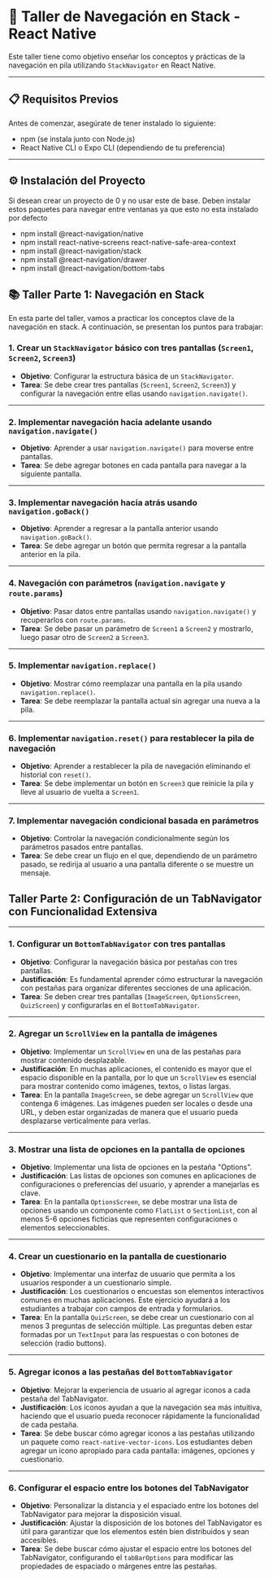 # 🚀 Taller de Navegación en Stack - React Native

Este taller tiene como objetivo enseñar los conceptos y prácticas de la navegación en pila utilizando `StackNavigator` en React Native.

---

## 📋 Requisitos Previos

Antes de comenzar, asegúrate de tener instalado lo siguiente:

- npm (se instala junto con Node.js)
- React Native CLI o Expo CLI (dependiendo de tu preferencia)

---

## ⚙️ Instalación del Proyecto
Si desean crear un proyecto de 0 y no usar este de base. Deben instalar estos paquetes para navegar entre ventanas ya que esto no esta instalado por defecto
- npm install @react-navigation/native
- npm install react-native-screens react-native-safe-area-context
- npm install @react-navigation/stack
- npm install @react-navigation/drawer
- npm install @react-navigation/bottom-tabs

## 📚 Taller Parte 1: Navegación en Stack

En esta parte del taller, vamos a practicar los conceptos clave de la navegación en stack. A continuación, se presentan los puntos para trabajar:

### 1. Crear un `StackNavigator` básico con tres pantallas (`Screen1`, `Screen2`, `Screen3`)
   - **Objetivo**: Configurar la estructura básica de un `StackNavigator`.
   - **Tarea**: Se debe crear tres pantallas (`Screen1`, `Screen2`, `Screen3`) y configurar la navegación entre ellas usando `navigation.navigate()`.

---

### 2. Implementar navegación hacia adelante usando `navigation.navigate()`
   - **Objetivo**: Aprender a usar `navigation.navigate()` para moverse entre pantallas.
   - **Tarea**: Se debe agregar botones en cada pantalla para navegar a la siguiente pantalla.

---

### 3. Implementar navegación hacia atrás usando `navigation.goBack()`
   - **Objetivo**: Aprender a regresar a la pantalla anterior usando `navigation.goBack()`.
   - **Tarea**: Se debe agregar un botón que permita regresar a la pantalla anterior en la pila.

---

### 4. Navegación con parámetros (`navigation.navigate` y `route.params`)
   - **Objetivo**: Pasar datos entre pantallas usando `navigation.navigate()` y recuperarlos con `route.params`.
   - **Tarea**: Se debe pasar un parámetro de `Screen1` a `Screen2` y mostrarlo, luego pasar otro de `Screen2` a `Screen3`.

---

### 5. Implementar `navigation.replace()`
   - **Objetivo**: Mostrar cómo reemplazar una pantalla en la pila usando `navigation.replace()`.
   - **Tarea**: Se debe reemplazar la pantalla actual sin agregar una nueva a la pila.

---



### 6. Implementar `navigation.reset()` para restablecer la pila de navegación
   - **Objetivo**: Aprender a restablecer la pila de navegación eliminando el historial con `reset()`.
   - **Tarea**: Se debe implementar un botón en `Screen3` que reinicie la pila y lleve al usuario de vuelta a `Screen1`.

---

### 7. Implementar navegación condicional basada en parámetros
   - **Objetivo**: Controlar la navegación condicionalmente según los parámetros pasados entre pantallas.
   - **Tarea**: Se debe crear un flujo en el que, dependiendo de un parámetro pasado, se redirija al usuario a una pantalla diferente o se muestre un mensaje.

## **Taller Parte 2: Configuración de un TabNavigator con Funcionalidad Extensiva**

---

### **1. Configurar un `BottomTabNavigator` con tres pantallas**
   - **Objetivo**: Configurar la navegación básica por pestañas con tres pantallas.
   - **Justificación**: Es fundamental aprender cómo estructurar la navegación con pestañas para organizar diferentes secciones de una aplicación.
   - **Tarea**: Se deben crear tres pantallas (`ImageScreen`, `OptionsScreen`, `QuizScreen`) y configurarlas en el `BottomTabNavigator`.

---

### **2. Agregar un `ScrollView` en la pantalla de imágenes**
   - **Objetivo**: Implementar un `ScrollView` en una de las pestañas para mostrar contenido desplazable.
   - **Justificación**: En muchas aplicaciones, el contenido es mayor que el espacio disponible en la pantalla, por lo que un `ScrollView` es esencial para mostrar contenido como imágenes, textos, o listas largas.
   - **Tarea**: En la pantalla `ImageScreen`, se debe agregar un `ScrollView` que contenga 6 imágenes. Las imágenes pueden ser locales o desde una URL, y deben estar organizadas de manera que el usuario pueda desplazarse verticalmente para verlas.

---

### **3. Mostrar una lista de opciones en la pantalla de opciones**
   - **Objetivo**: Implementar una lista de opciones en la pestaña "Options".
   - **Justificación**: Las listas de opciones son comunes en aplicaciones de configuraciones o preferencias del usuario, y aprender a manejarlas es clave.
   - **Tarea**: En la pantalla `OptionsScreen`, se debe mostrar una lista de opciones usando un componente como `FlatList` o `SectionList`, con al menos 5-6 opciones ficticias que representen configuraciones o elementos seleccionables.

---

### **4. Crear un cuestionario en la pantalla de cuestionario**
   - **Objetivo**: Implementar una interfaz de usuario que permita a los usuarios responder a un cuestionario simple.
   - **Justificación**: Los cuestionarios o encuestas son elementos interactivos comunes en muchas aplicaciones. Este ejercicio ayudará a los estudiantes a trabajar con campos de entrada y formularios.
   - **Tarea**: En la pantalla `QuizScreen`, se debe crear un cuestionario con al menos 3 preguntas de selección múltiple. Las preguntas deben estar formadas por un `TextInput` para las respuestas o con botones de selección (radio buttons).

---

### **5. Agregar iconos a las pestañas del `BottomTabNavigator`**
   - **Objetivo**: Mejorar la experiencia de usuario al agregar iconos a cada pestaña del TabNavigator.
   - **Justificación**: Los iconos ayudan a que la navegación sea más intuitiva, haciendo que el usuario pueda reconocer rápidamente la funcionalidad de cada pestaña.
   - **Tarea**: Se debe buscar cómo agregar iconos a las pestañas utilizando un paquete como `react-native-vector-icons`. Los estudiantes deben agregar un icono apropiado para cada pantalla: imágenes, opciones y cuestionario.

---

### **6. Configurar el espacio entre los botones del TabNavigator**
   - **Objetivo**: Personalizar la distancia y el espaciado entre los botones del TabNavigator para mejorar la disposición visual.
   - **Justificación**: Ajustar la disposición de los botones del TabNavigator es útil para garantizar que los elementos estén bien distribuidos y sean accesibles.
   - **Tarea**: Se debe buscar cómo ajustar el espacio entre los botones del TabNavigator, configurando el `tabBarOptions` para modificar las propiedades de espaciado o márgenes entre las pestañas.


